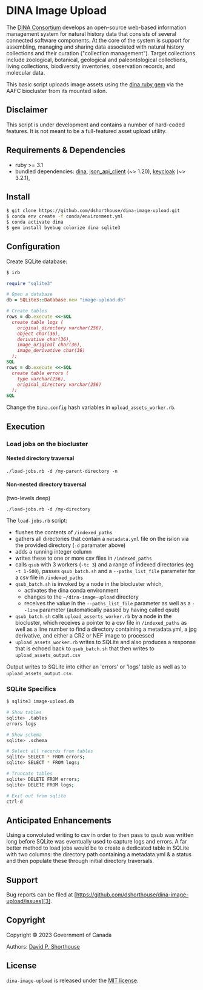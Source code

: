 # DINA Image Upload

The [DINA Consortium][1] develops an open-source web-based information management system for natural history data that consists of several connected software components. At the core of the system is support for assembling, managing and sharing data associated with natural history collections and their curation ("collection management"). Target collections include zoological, botanical, geological and paleontological collections, living collections, biodiversity inventories, observation records, and molecular data.

This basic script uploads image assets using the [dina ruby gem][9] via the AAFC biocluster from its mounted isilon.

## Disclaimer

This script is under development and contains a number of hard-coded features. It is not meant to be a full-featured asset upload utility.

## Requirements & Dependencies

- ruby >= 3.1
- bundled dependencies: [dina][9], [json_api_client][5] (\~> 1.20), [keycloak][10] (\~> 3.2.1),

## Install

```bash
$ git clone https://github.com/dshorthouse/dina-image-upload.git
$ conda env create -f conda/environment.yml
$ conda activate dina
$ gem install byebug colorize dina sqlite3
```
## Configuration

Create SQLite database:
```bash
$ irb
```

```ruby
require "sqlite3"

# Open a database
db = SQLite3::Database.new "image-upload.db"

# Create tables
rows = db.execute <<-SQL
  create table logs (
    original_directory varchar(256),
    object char(36),
    derivative char(36),
    image_original char(36),
    image_derivative char(36)
  );
SQL
rows = db.execute <<-SQL
  create table errors (
    type varchar(256),
    original_directory varchar(256)
  );
SQL
```

Change the `Dina.config` hash variables in `upload_assets_worker.rb`.

## Execution

### Load jobs on the biocluster

#### Nested directory traversal
`./load-jobs.rb -d /my-parent-directory -n`

#### Non-nested directory traversal
(two-levels deep)

`./load-jobs.rb -d /my-directory`

The `load-jobs.rb` script:
- flushes the contents of `/indexed_paths`
- gathers all directories that contain a `metadata.yml` file on the isilon via the provided directory (`-d` paramater above)
- adds a running integer column
- writes these to one or more csv files in `/indexed_paths`
- calls `qsub` with 3 workers (`-tc 3`) and a range of indexed directories (eg `-t 1-500`), passes `qsub_batch.sh` and a `--paths_list_file` parameter for a csv file in `/indexed_paths`
- `qsub_batch.sh` is invoked by a node in the biocluster which,
  - activates the dina conda environment
  - changes to the `~/dina-image-upload` directory
  - receives the value in the `--paths_list_file` parameter as well as a `--line` parameter (automatically passed by having called qsub)
- `qsub_batch.sh` calls `upload_asserts_worker.rb` by a node in the biocluster, which receives a pointer to a csv file in `/indexed_paths` as well as a line number to find a directory containing a metadata.yml, a jpg derivative, and either a CR2 or NEF image to processed
- `upload_assets_worker.rb` writes to SQLite and also produces a response that is echoed back to `qsub_batch.sh` that then writes to `upload_assets_output.csv`

Output writes to SQLite into either an 'errors' or 'logs' table as well as to `upload_assets_output.csv`.

### SQLite Specifics

```bash
$ sqlite3 image-upload.db

# Show tables
sqlite> .tables
errors logs

# Show schema
sqlite> .schema

# Select all records from tables
sqlite> SELECT * FROM errors;
sqlite> SELECT * FROM logs;

# Truncate tables
sqlite> DELETE FROM errors;
sqlite> DELETE FROM logs;

# Exit out from sqlite
ctrl-d
```

## Anticipated Enhancements

Using a convoluted writing to csv in order to then pass to qsub was written long before SQLite was eventually used to capture logs and errors. A far better method to load jobs would be to create a dedicated table in SQLite with two columns: the directory path containing a metadata.yml & a status and then populate these through initial directory traversals.

## Support

Bug reports can be filed at [https://github.com/dshorthouse/dina-image-upload/issues][3].

## Copyright
Copyright © 2023 Government of Canada

Authors: [David P. Shorthouse][4]

## License

`dina-image-upload` is released under the [MIT license][2].

[1]: https://dina-project.net/
[2]: http://www.opensource.org/licenses/MIT
[3]: https://github.com/dshorthouse/dina-image-upload/issues
[4]: https://github.com/dshorthouse
[5]: https://github.com/JsonApiClient/json_api_client
[9]: https://rubygems.org/gems/dina
[10]: https://github.com/imagov/keycloak
